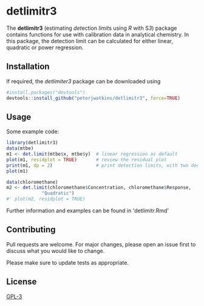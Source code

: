 # detlimitr3

The **detlimitr3** (estimating *det*ection *limit*s using *R* with S*3*) package contains functions for use with calibration data in analytical chemistry. In this package, the detection limit can be calculated for either linear, quadratic or power regression.


## Installation

If required, the *detlimiter3* package can be downloaded using

``` R
#install.packages("devtools") 
devtools::install_github("peterjwatkins/detlimitr3", force=TRUE)
```

## Usage

Some example code:
```R 
library(detlimitr3)
data(mtbe)
m1 <- det.limit(mtbe$x, mtbe$y)  # linear regression as default
plot(m1, residplot = TRUE)       # review the residual plot
print(m1, dp = 2)                # print detection limits, with two decimal points
plot(m1)

data(chloromethane)
m2 <- det.limit(chloromethane$Concentration, chloromethane$Response,
             "Quadratic")
#' plot(m2, residplot = TRUE)
```

Further information and examples can be found in 'detlimitr.Rmd'

## Contributing
Pull requests are welcome. For major changes, please open an issue first to discuss what you would like to change.

Please make sure to update tests as appropriate.

## License
[GPL-3](https://www.gnu.org/licenses/gpl-3.0.en.html)
